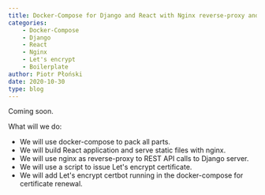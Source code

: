 ```yaml
---
title: Docker-Compose for Django and React with Nginx reverse-proxy and Let's encrypt certificate
categories:
    - Docker-Compose
    - Django
    - React
    - Nginx
    - Let's encrypt
    - Boilerplate
author: Piotr Płoński
date: 2020-10-30
type: blog
---
```


Coming soon.

What will we do:
- We will use docker-compose to pack all parts. 
- We will build React application and serve static files with nginx. 
- We will use nginx as reverse-proxy to REST API calls to Django server. 
- We will use a script to issue Let's encrypt certificate.
- We will add Let's encrypt certbot running in the docker-compose for certificate renewal. 

